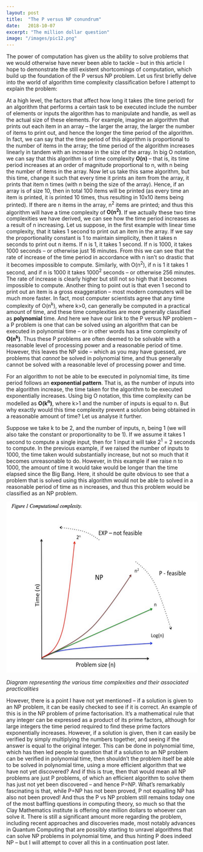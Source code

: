 ```yaml
---
layout: post
title:  "The P versus NP conundrum"
date:   2018-10-07
excerpt: "The million dollar question"
image: "/images/pic12.png"
---
```

The power of computation has given us the ability to solve problems that we would otherwise have never been able to tackle – but in this article I hope to demonstrate the still existent shortcomings of computation, which build up the foundation of the P versus NP problem. Let us first briefly delve into the world of algorithm time complexity classification before I attempt to explain the problem:

At a high level, the factors that affect how long it takes (the time period) for an algorithm that performs a certain task to be executed include the number of elements or inputs the algorithm has to manipulate and handle, as well as the actual size of these elements. For example, imagine an algorithm that prints out each item in an array – the larger the array, the larger the number of items to print out, and hence the longer the time period of the algorithm. In fact, we can say that the time period of this algorithm is proportional to the number of items in the array; the time period of the algorithm increases linearly in tandem with an increase in the size of the array. In big O notation, we can say that this algorithm is of time complexity **O(n)** – that is, its time period increases at an order of magnitude proportional to n, with n being the number of items in the array. Now let us take this same algorithm, but this time, change it such that every time it prints an item from the array, it prints that item n times (with n being the size of the array). Hence, if an array is of size 10, then in total 100 items will be printed (as every time an item is printed, it is printed 10 times, thus resulting in 10x10 items being printed). If there are n items in the array, n<sup>2</sup> items are printed; and thus this algorithm will have a time complexity of **O(n<sup>2</sup>)**. If we actually these two time complexities we have derived, we can see how the time period increases as a result of n increasing. Let us suppose, in the first example with linear time complexity, that it takes 1 second to print out an item in the array. If we say the proportionality constant is 1 to maintain simplicity, then it takes n seconds to print out n items. If n is 1, it takes 1 second. If n is 1000, it takes 1000 seconds – or otherwise just 16 minutes. From this we can see that the rate of increase of the time period in accordance with n isn’t so drastic that it becomes impossible to compute. Similarly, with O(n<sup>2</sup>), if n is 1 it takes 1 second, and if n is 1000 it takes 1000<sup>2</sup> seconds – or otherwise 256 minutes. The rate of increase is clearly higher but still not so high that it becomes impossible to compute. Another thing to point out is that even 1 second to print out an item is a gross exaggeration – most modern computers will be much more faster. In fact, most computer scientists agree that any time complexity of O(n<sup>k</sup>), where k>0, can generally be computed in a practical amount of time, and these time complexities are more generally classified as **polynomial** time. And here we have our link to the P versus NP problem – a P problem is one that can be solved using an algorithm that can be executed in polynomial time – or in other words has a time complexity of **O(n<sup>k</sup>)**. Thus these P problems are often deemed to be solvable with a reasonable level of processing power and a reasonable period of time. However, this leaves the NP side – which as you may have guessed, are problems that *cannot* be solved in polynomial time, and thus generally cannot be solved with a reasonable level of processing power and time.

For an algorithm to not be able to be executed in polynomial time, its time period follows an **exponential pattern**. That is, as the number of inputs into the algorithm increase, the time taken for the algorithm to be executed exponentially increases. Using big O notation, this time complexity can be modelled as **O(k<sup>n</sup>)**, where k>1 and the number of inputs is equal to n. But why exactly would this time complexity prevent a solution being obtained in a reasonable amount of time? Let us analyse it further.

Suppose we take k to be 2, and the number of inputs, n, being 1 (we will also take the constant or proportionality to be 1). If we assume it takes 1 second to compute a single input, then for 1 input it will take 2<sup>1</sup> = 2 seconds to compute. In the previous example, if we raised the number of inputs to 1000, the time taken would substantially increase, but not so much that it becomes unreasonable to do. However, in this example if we raise n to 1000, the amount of time it would take would be longer than the time elapsed since the Big Bang. Here, it should be quite obvious to see that a problem that is solved using this algorithm would not be able to solved in a reasonable period of time as n increases, and thus this problem would be classified as an NP problem.

<img src = "/images/pic13.png" width = "600" height = "450" />

*Diagram representing the various time complexities and their associated practicalities*

However, there is a point I have not yet mentioned – if a solution is given to an NP problem, it can be easily checked to see if it is correct. An example of this is in the NP problem of prime factorisation. It’s a mathematical rule that any integer can be expressed as a product of its prime factors, although for large integers the time period required to find these prime factors exponentially increases. However, if a solution is given, then it can easily be verified by simply multiplying the numbers together, and seeing if the answer is equal to the original integer. This can be done in polynomial time, which has then led people to question that if a solution to an NP problem can be verified in polynomial time, then shouldn’t the problem itself be able to be solved in polynomial time, using a more efficient algorithm that we have not yet discovered? And if this is true, then that would mean all NP problems are just P problems, of which an efficient algorithm to solve them has just not yet been discovered – and hence P=NP. What’s remarkably fascinating is that, while P=NP has not been proved, P not equalling NP has also not been proved! And thus the P vs NP problem still remains today one of the most baffling questions in computing theory, so much so that the Clay Mathematics institute is offering one million dollars to whoever can solve it. There is still a significant amount more regarding the problem, including recent approaches and discoveries made, most notably advances in Quantum Computing that are possibly starting to unravel algorithms that can solve NP problems in polynomial time, and thus hinting P does indeed NP – but I will attempt to cover all this in a continuation post later.